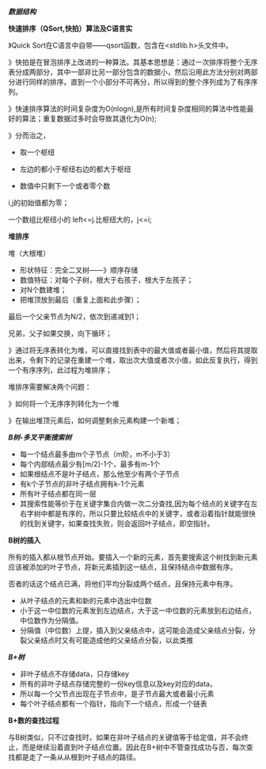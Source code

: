 ***数据结构***

**快速排序（QSort,快拍）算法及C语言实**

》Quick Sort在C语言中自带——qsort函数，包含在<stdlib.h>头文件中。

》快拍是在冒泡排序上改进的一种算法。其基本思想是：通过一次排序将整个无序表分成两部分，其中一部非比另一部分包含的数据小，然后沿用此方法分别对两部分进行同样的排序。直到一个小部分不可再分，所以得到的整个序列成为了有序序列。

》快速排序算法的时间复杂度为O(nlogn),是所有时间复杂度相同的算法中性能最好的算法；重复数据过多时会导致其退化为O(n);

》分而治之，

* 取一个枢纽
* 左边的都小于枢纽右边的都大于枢纽

* 数值中只剩下一个或者零个数

i,j的初始值都为零；

一个数组比枢纽小的 left<=j.比枢纽大的，j<=i;

**堆排序**

堆（大根堆）

* 形状特征：完全二叉树——》顺序存储
* 数值特征：对每个子树，根大于右孩子，根大于左孩子；
* 对N个数建堆；
* 把堆顶放到最后（重复上面和此步骤）；

最后一个父亲节点为N/2，依次到递减到1；

兄弟，父子如果交换，向下循环；

》通过将无序表转化为堆，可以直接找到表中的最大值或者最小值，然后将其提取出来，令剩下的记录在重建一个堆，取出次大值或者次小值，如此反复执行，得到一个有序序列，此过程为堆排序；

堆排序需要解决两个问题：

》如何将一个无序序列转化为一个堆

》在输出堆顶元素后，如何调整剩余元素构建一个新堆；

***B树-多叉平衡搜索树***

* 每一个结点最多由m个子节点（m阶，m不小于3）
* 每个内部结点最少有[m/2]-1个，最多有m-1个
* 如果根结点不是叶子结点，那么他至少有两个子节点
* 有k个子节点的非叶子结点拥有k-1个元素
* 所有叶子结点都在同一层
* 其搜索性能等价于在关键字集合内做一次二分查找,因为每个结点的关键字在左右字树中都是有序的，所以只要比较结点中的关键字，或者沿着指针就能很快的找到关键字，如果查找失败，则会返回叶子结点，即空指针。

**B树的插入**

所有的插入都从根节点开始。要插入一个新的元素，首先要搜索这个树找到新元素应该被添加的叶子节点，将新元素插到这一结点，且保持结点中数据有序。

否者的话这个结点已满，将他们平均分裂成两个结点，且保持元素中有序。

* 从叶子结点的元素和新的元素中选出中位数
* 小于这一中位数的元素发到左边结点，大于这一中位数的元素放到右边结点，中位数作为分隔值。
* 分隔值（中位数）上提，插入到父亲结点中，这可能会造成父亲结点分裂，分裂父亲结点时又有可能造成他的父亲结点分裂，以此类推

***B+树***

* 非叶子结点不存储data，只存储key
* 所有的非叶子结点存储完整的一份key信息以及key对应的data，
* 所以每一个父节点出现在子节点中，是子节点最大或者最小元素
* 每个叶子结点都有一个指针，指向下一个结点，形成一个链表

**B+数的查找过程**

与B树类似，只不过查找时，如果在非叶子结点的关键值等于给定值，并不会终止，而是继续沿着直到叶子结点位置。因此在B+树中不管查找成功与否，每次查找都是走了一条从从根到叶子结点的路径。